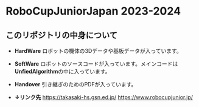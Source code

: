 # RoboCupJuniorJapan 2023-2024

## このリポジトリの中身について
* **HardWare**
    ロボットの機体の3Dデータや基板データが入っています。


* **SoftWare**
    ロボットのソースコードが入っています。メインコードは**UnfiedAlgorithm**の中に入っています。


* **Handover**
    引き継ぎのためのPDFが入っています。
* **↓リンク先**
<https://takasaki-hs.gsn.ed.jp/>
<https://www.robocupjunior.jp/>
